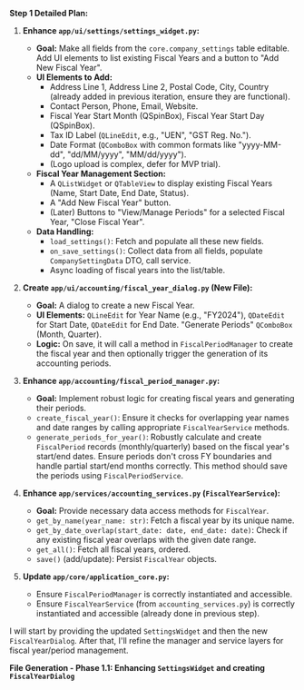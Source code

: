 **Step 1 Detailed Plan:**

1.  **Enhance `app/ui/settings/settings_widget.py`:**
    *   **Goal:** Make all fields from the `core.company_settings` table editable. Add UI elements to list existing Fiscal Years and a button to "Add New Fiscal Year".
    *   **UI Elements to Add:**
        *   Address Line 1, Address Line 2, Postal Code, City, Country (already added in previous iteration, ensure they are functional).
        *   Contact Person, Phone, Email, Website.
        *   Fiscal Year Start Month (QSpinBox), Fiscal Year Start Day (QSpinBox).
        *   Tax ID Label (`QLineEdit`, e.g., "UEN", "GST Reg. No.").
        *   Date Format (`QComboBox` with common formats like "yyyy-MM-dd", "dd/MM/yyyy", "MM/dd/yyyy").
        *   (Logo upload is complex, defer for MVP trial).
    *   **Fiscal Year Management Section:**
        *   A `QListWidget` or `QTableView` to display existing Fiscal Years (Name, Start Date, End Date, Status).
        *   A "Add New Fiscal Year" button.
        *   (Later) Buttons to "View/Manage Periods" for a selected Fiscal Year, "Close Fiscal Year".
    *   **Data Handling:**
        *   `load_settings()`: Fetch and populate all these new fields.
        *   `on_save_settings()`: Collect data from all fields, populate `CompanySettingData` DTO, call service.
        *   Async loading of fiscal years into the list/table.

2.  **Create `app/ui/accounting/fiscal_year_dialog.py` (New File):**
    *   **Goal:** A dialog to create a new Fiscal Year.
    *   **UI Elements:** `QLineEdit` for Year Name (e.g., "FY2024"), `QDateEdit` for Start Date, `QDateEdit` for End Date. "Generate Periods" `QComboBox` (Month, Quarter).
    *   **Logic:** On save, it will call a method in `FiscalPeriodManager` to create the fiscal year and then optionally trigger the generation of its accounting periods.

3.  **Enhance `app/accounting/fiscal_period_manager.py`:**
    *   **Goal:** Implement robust logic for creating fiscal years and generating their periods.
    *   `create_fiscal_year()`: Ensure it checks for overlapping year names and date ranges by calling appropriate `FiscalYearService` methods.
    *   `generate_periods_for_year()`: Robustly calculate and create `FiscalPeriod` records (monthly/quarterly) based on the fiscal year's start/end dates. Ensure periods don't cross FY boundaries and handle partial start/end months correctly. This method should save the periods using `FiscalPeriodService`.

4.  **Enhance `app/services/accounting_services.py` (`FiscalYearService`):**
    *   **Goal:** Provide necessary data access methods for `FiscalYear`.
    *   `get_by_name(year_name: str)`: Fetch a fiscal year by its unique name.
    *   `get_by_date_overlap(start_date: date, end_date: date)`: Check if any existing fiscal year overlaps with the given date range.
    *   `get_all()`: Fetch all fiscal years, ordered.
    *   `save()` (add/update): Persist `FiscalYear` objects.

5.  **Update `app/core/application_core.py`:**
    *   Ensure `FiscalPeriodManager` is correctly instantiated and accessible.
    *   Ensure `FiscalYearService` (from `accounting_services.py`) is correctly instantiated and accessible (already done in previous step).

I will start by providing the updated `SettingsWidget` and then the new `FiscalYearDialog`. After that, I'll refine the manager and service layers for fiscal year/period management.

**File Generation - Phase 1.1: Enhancing `SettingsWidget` and creating `FiscalYearDialog`**

